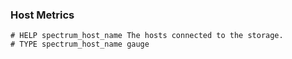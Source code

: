 ### Host Metrics

```
# HELP spectrum_host_name The hosts connected to the storage.
# TYPE spectrum_host_name gauge
```
  

